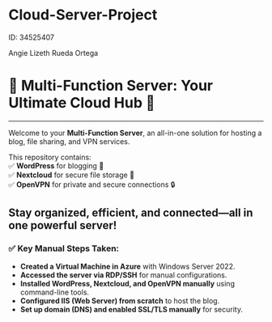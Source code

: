 # Cloud-Server-Project

ID: 34525407

Angie Lizeth Rueda Ortega 


# 🚀 **Multi-Function Server: Your Ultimate Cloud Hub** 🚀  
--------------------------------------------  
Welcome to your **Multi-Function Server**, an all-in-one solution for hosting a blog, file sharing, and VPN services.  

This repository contains:  
✅ **WordPress** for blogging 📝  
✅ **Nextcloud** for secure file storage 📁  
✅ **OpenVPN** for private and secure connections 🔒  

Stay organized, efficient, and connected—all in one powerful server!  
--------------------------------------------  

### ✅ Key Manual Steps Taken:
- **Created a Virtual Machine in Azure** with Windows Server 2022.  
- **Accessed the server via RDP/SSH** for manual configurations.  
- **Installed WordPress, Nextcloud, and OpenVPN manually** using command-line tools.  
- **Configured IIS (Web Server) from scratch** to host the blog.  
- **Set up domain (DNS) and enabled SSL/TLS manually** for security.  

                             
 
